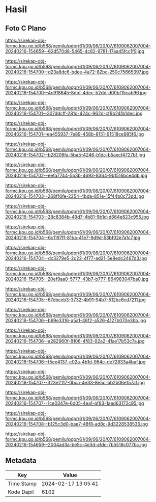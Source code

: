 # Hasil

## Foto C Plano

https://sirekap-obj-formc.kpu.go.id/b568/pemilu/pdpr/61/09/06/20/07/6109062007004-20240216-154659--62d570d8-5465-4c82-9781-17aa45fcc1f9.jpg

https://sirekap-obj-formc.kpu.go.id/b568/pemilu/pdpr/61/09/06/20/07/6109062007004-20240216-154700--d23a8dc6-bdee-4a72-82bc-250c75665397.jpg

https://sirekap-obj-formc.kpu.go.id/b568/pemilu/pdpr/61/09/06/20/07/6109062007004-20240216-154700--4c918645-8dbf-4dec-b2dd-d00bf15cab96.jpg

https://sirekap-obj-formc.kpu.go.id/b568/pemilu/pdpr/61/09/06/20/07/6109062007004-20240216-154701--307ddcff-281d-424c-962d-cf9b241b1dec.jpg

https://sirekap-obj-formc.kpu.go.id/b568/pemilu/pdpr/61/09/06/20/07/6109062007004-20240216-154701--ea455937-7e89-458b-8151-91518ce985f6.jpg

https://sirekap-obj-formc.kpu.go.id/b568/pemilu/pdpr/61/09/06/20/07/6109062007004-20240216-154702--b28209fa-5ba5-4246-b1dc-b5aecf4727b1.jpg

https://sirekap-obj-formc.kpu.go.id/b568/pemilu/pdpr/61/09/06/20/07/6109062007004-20240216-154702--eefa7744-5b3b-4693-8364-9b1516bce4db.jpg

https://sirekap-obj-formc.kpu.go.id/b568/pemilu/pdpr/61/09/06/20/07/6109062007004-20240216-154703--268f16fe-2254-4bda-851e-15f44b0c73dd.jpg

https://sirekap-obj-formc.kpu.go.id/b568/pemilu/pdpr/61/09/06/20/07/6109062007004-20240216-154703--28c8384b-49d7-4b81-9b1d-d664e823c955.jpg

https://sirekap-obj-formc.kpu.go.id/b568/pemilu/pdpr/61/09/06/20/07/6109062007004-20240216-154704--6c1197ff-81ba-41e7-9d9d-53bf02e7a1c7.jpg

https://sirekap-obj-formc.kpu.go.id/b568/pemilu/pdpr/61/09/06/20/07/6109062007004-20240216-154704--dc3279e5-2c22-4f77-ad21-5e8edc2467d3.jpg

https://sirekap-obj-formc.kpu.go.id/b568/pemilu/pdpr/61/09/06/20/07/6109062007004-20240216-154705--20ef9aa0-5777-43b7-b777-864983047ba0.jpg

https://sirekap-obj-formc.kpu.go.id/b568/pemilu/pdpr/61/09/06/20/07/6109062007004-20240216-154705--67ebceb3-3732-4b91-94b7-512bc6cd7211.jpg

https://sirekap-obj-formc.kpu.go.id/b568/pemilu/pdpr/61/09/06/20/07/6109062007004-20240216-154706--b69e3316-a5a1-46f2-a526-4127b070e3bb.jpg

https://sirekap-obj-formc.kpu.go.id/b568/pemilu/pdpr/61/09/06/20/07/6109062007004-20240216-154706--a282960f-8106-4f83-92a2-41ae17b53c7a.jpg

https://sirekap-obj-formc.kpu.go.id/b568/pemilu/pdpr/61/09/06/20/07/6109062007004-20240216-154706--f5ee4137-c02a-4b1d-964c-de72833a4baf.jpg

https://sirekap-obj-formc.kpu.go.id/b568/pemilu/pdpr/61/09/06/20/07/6109062007004-20240216-154707--323e2117-0bca-4e33-8e5c-bb2b06e157af.jpg

https://sirekap-obj-formc.kpu.go.id/b568/pemilu/pdpr/61/09/06/20/07/6109062007004-20240216-154707--1ce0347e-6d05-4ea1-af93-1aed63172c95.jpg

https://sirekap-obj-formc.kpu.go.id/b568/pemilu/pdpr/61/09/06/20/07/6109062007004-20240216-154708--b125c3d0-bae7-48f8-ad8c-9d3228538536.jpg

https://sirekap-obj-formc.kpu.go.id/b568/pemilu/pdpr/61/09/06/20/07/6109062007004-20240216-154659--2004ad3a-be5c-4e3d-afdc-7b5516c077bc.jpg


## Metadata

| Key        | Value               |
| ---------- | ------------------- |
| Time Stamp | 2024-02-17 13:05:41 |
| Kode Dapil | 6102                |



